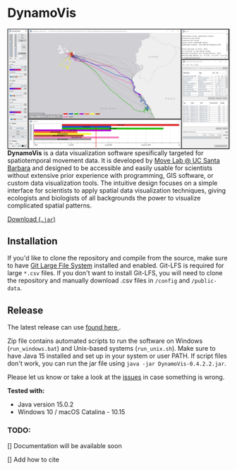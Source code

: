 # DynamoVis

<img src="repo-resources/screenshot.png"
     alt="A screenshot of Albatross Data"
     style="float: left;" />

**DynamoVis** is a data visualization software spesifically targeted for spatiotemporal movement data. It is developed by [Move Lab @ UC Santa Barbara](https://move.geog.ucsb.edu/) and designed to be accessible and easily usable for scientists without extensive prior experience with programming, GIS software, or custom data visualization tools. The intuitive design focuses on a simple interface for scientists to apply spatial data visualization techniques, giving ecologists and biologists of all backgrounds the power to visualize complicated spatial patterns.

[Download (`.jar`)](https://github.com/move-ucsb/DynamoVis/releases)

## Installation
If you'd like to clone the repository and compile from the source, make sure to have [Git Large File System](https://git-lfs.github.com/) installed and enabled. Git-LFS is required for large `*.csv` files. If you don't want to install Git-LFS, you will need to clone the repository and manually download .csv files in `/config` and `/public-data`.

## Release 
The latest release can use [found here ](https://github.com/move-ucsb/DynamoVis/releases). 

Zip file contains automated scripts to run the software on Windows (`run_windows.bat`) and Unix-based systems (`run_unix.sh`). Make sure to have Java 15 installed and set up in your system or user PATH. If script files don't work, you can run the jar file using `java -jar DynamoVis-0.4.2.2.jar`.  

Please let us know or take a look at the [issues](https://github.com/move-ucsb/DynamoVis/issues) in case something is wrong.

**Tested with:**
- Java version 15.0.2
- Windows 10 / macOS Catalina - 10.15

### TODO:
[] Documentation will be available soon

[] Add how to cite